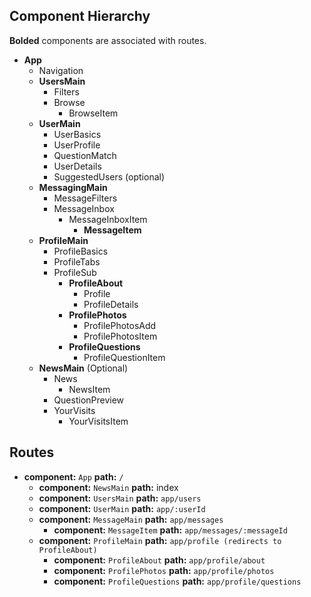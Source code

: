 ## Component Hierarchy

**Bolded** components are associated with routes.

* **App**
  * Navigation
  * **UsersMain**
    * Filters
    * Browse
      * BrowseItem
  * **UserMain**
    * UserBasics
    * UserProfile
    * QuestionMatch
    * UserDetails
    * SuggestedUsers (optional)
  * **MessagingMain**
    * MessageFilters
    * MessageInbox
      * MessageInboxItem
        * **MessageItem**
  * **ProfileMain**
    * ProfileBasics
    * ProfileTabs
    * ProfileSub
      * **ProfileAbout**
        * Profile
        * ProfileDetails
      * **ProfilePhotos**
        * ProfilePhotosAdd
        * ProfilePhotosItem
      * **ProfileQuestions**
        * ProfileQuestionItem
  * **NewsMain** (Optional)
    * News
      * NewsItem
    * QuestionPreview
    * YourVisits
      * YourVisitsItem


## Routes

* **component:** `App` **path:** `/`
  * **component:** `NewsMain` **path:** index
  * **component:** `UsersMain` **path:** `app/users`
  * **component:** `UserMain` **path:** `app/:userId`
  * **component:** `MessageMain` **path:** `app/messages`
    * **component:** `MessageItem` **path:** `app/messages/:messageId`
  * **component:** `ProfileMain` **path:** `app/profile (redirects to ProfileAbout)`
    * **component:** `ProfileAbout` **path:** `app/profile/about`
    * **component:** `ProfilePhotos` **path:** `app/profile/photos`
    * **component:** `ProfileQuestions` **path:** `app/profile/questions`
